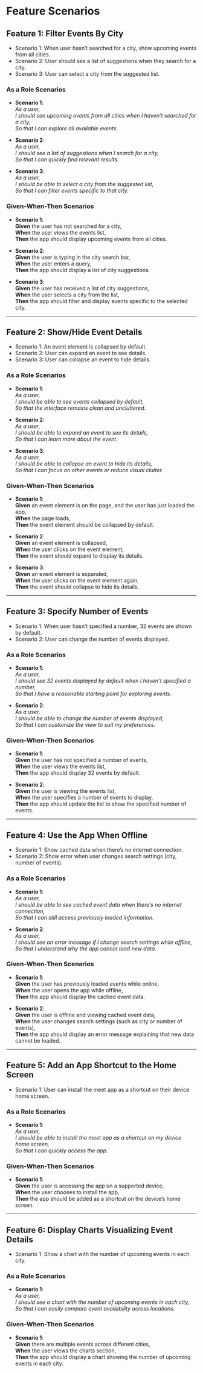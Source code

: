 # Feature Scenarios

## Feature 1: Filter Events By City

- Scenario 1: When user hasn’t searched for a city, show upcoming events from all cities.
- Scenario 2: User should see a list of suggestions when they search for a city.
- Scenario 3: User can select a city from the suggested list.

### As a Role Scenarios

- **Scenario 1**:  
  *As a user,*  
  *I should see upcoming events from all cities when I haven’t searched for a city,*  
  *So that I can explore all available events.*

- **Scenario 2**:  
  *As a user,*  
  *I should see a list of suggestions when I search for a city,*  
  *So that I can quickly find relevant results.*

- **Scenario 3**:  
  *As a user,*  
  *I should be able to select a city from the suggested list,*  
  *So that I can filter events specific to that city.*

### Given-When-Then Scenarios

- **Scenario 1**:  
  **Given** the user has not searched for a city,  
  **When** the user views the events list,  
  **Then** the app should display upcoming events from all cities.

- **Scenario 2**:  
  **Given** the user is typing in the city search bar,  
  **When** the user enters a query,  
  **Then** the app should display a list of city suggestions.

- **Scenario 3**:  
  **Given** the user has received a list of city suggestions,  
  **When** the user selects a city from the list,  
  **Then** the app should filter and display events specific to the selected city.

---

## Feature 2: Show/Hide Event Details

- Scenario 1: An event element is collapsed by default.
- Scenario 2: User can expand an event to see details.
- Scenario 3: User can collapse an event to hide details.

### As a Role Scenarios

- **Scenario 1**:  
  *As a user,*  
  *I should be able to see events collapsed by default,*  
  *So that the interface remains clean and uncluttered.*

- **Scenario 2**:  
  *As a user,*  
  *I should be able to expand an event to see its details,*  
  *So that I can learn more about the event.*

- **Scenario 3**:  
  *As a user,*  
  *I should be able to collapse an event to hide its details,*  
  *So that I can focus on other events or reduce visual clutter.*

### Given-When-Then Scenarios

- **Scenario 1**:  
  **Given** an event element is on the page, and the user has just loaded the app,  
  **When** the page loads,  
  **Then** the event element should be collapsed by default.

- **Scenario 2**:  
  **Given** an event element is collapsed,  
  **When** the user clicks on the event element,  
  **Then** the event should expand to display its details.

- **Scenario 3**:  
  **Given** an event element is expanded,  
  **When** the user clicks on the event element again,  
  **Then** the event should collapse to hide its details.

---

## Feature 3: Specify Number of Events

- Scenario 1: When user hasn’t specified a number, 32 events are shown by default.
- Scenario 2: User can change the number of events displayed.

### As a Role Scenarios

- **Scenario 1**:  
  *As a user,*  
  *I should see 32 events displayed by default when I haven’t specified a number,*  
  *So that I have a reasonable starting point for exploring events.*

- **Scenario 2**:  
  *As a user,*  
  *I should be able to change the number of events displayed,*  
  *So that I can customize the view to suit my preferences.*

### Given-When-Then Scenarios

- **Scenario 1**:  
  **Given** the user has not specified a number of events,  
  **When** the user views the events list,  
  **Then** the app should display 32 events by default.

- **Scenario 2**:  
  **Given** the user is viewing the events list,  
  **When** the user specifies a number of events to display,  
  **Then** the app should update the list to show the specified number of events.

---

## Feature 4: Use the App When Offline

- Scenario 1: Show cached data when there’s no internet connection.
- Scenario 2: Show error when user changes search settings (city, number of events).

### As a Role Scenarios

- **Scenario 1**:  
  *As a user,*  
  *I should be able to see cached event data when there’s no internet connection,*  
  *So that I can still access previously loaded information.*

- **Scenario 2**:  
  *As a user,*  
  *I should see an error message if I change search settings while offline,*  
  *So that I understand why the app cannot load new data.*

### Given-When-Then Scenarios

- **Scenario 1**:  
  **Given** the user has previously loaded events while online,  
  **When** the user opens the app while offline,  
  **Then** the app should display the cached event data.

- **Scenario 2**:  
  **Given** the user is offline and viewing cached event data,  
  **When** the user changes search settings (such as city or number of events),  
  **Then** the app should display an error message explaining that new data cannot be loaded.

---

## Feature 5: Add an App Shortcut to the Home Screen

- Scenario 1: User can install the meet app as a shortcut on their device home screen.

### As a Role Scenarios

- **Scenario 1**:  
  *As a user,*  
  *I should be able to install the meet app as a shortcut on my device home screen,*  
  *So that I can quickly access the app.*

### Given-When-Then Scenarios

- **Scenario 1**:  
  **Given** the user is accessing the app on a supported device,  
  **When** the user chooses to install the app,  
  **Then** the app should be added as a shortcut on the device’s home screen.

---

## Feature 6: Display Charts Visualizing Event Details

- Scenario 1: Show a chart with the number of upcoming events in each city.

### As a Role Scenarios

- **Scenario 1**:  
  *As a user,*  
  *I should see a chart with the number of upcoming events in each city,*  
  *So that I can easily compare event availability across locations.*

### Given-When-Then Scenarios

- **Scenario 1**:  
  **Given** there are multiple events across different cities,  
  **When** the user views the charts section,  
  **Then** the app should display a chart showing the number of upcoming events in each city.
